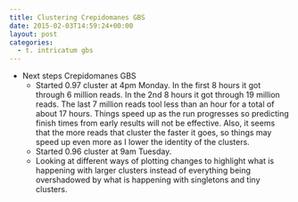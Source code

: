 ```yaml
---
title: Clustering Crepidomanes GBS
date: 2015-02-03T14:59:24+00:00
layout: post
categories:
  - t. intricatum gbs
---
```

  * Next steps Crepidomanes GBS
      * Started 0.97 cluster at 4pm Monday. In the first 8 hours it got through 6 million reads. In the 2nd 8 hours it got through 19 million reads. The last 7 million reads tool less than an hour for a total of about 17 hours. Things speed up as the run progresses so predicting finish times from early results will not be effective. Also, it seems that the more reads that cluster the faster it goes, so things may speed up even more as I lower the identity of the clusters.
      * Started 0.96 cluster at 9am Tuesday.
      * Looking at different ways of plotting changes to highlight what is happening with larger clusters instead of everything being overshadowed by what is happening with singletons and tiny clusters.
